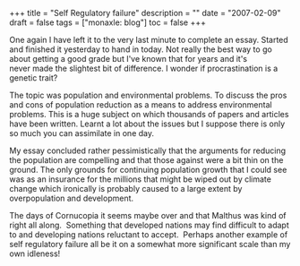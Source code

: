 +++
title = "Self Regulatory failure"
description = ""
date = "2007-02-09"
draft = false
tags = ["monaxle: blog"]
toc = false
+++

One again I have left it to the very last minute to complete an essay. Started and finished it yesterday to hand in today. Not really the best way to go about getting a good grade but I've known that for years and it's never made the slightest bit of difference. I wonder if procrastination is a genetic trait?

The topic was population and environmental problems. To discuss the pros and cons of population reduction as a means to address environmental problems. This is a huge subject on which thousands of papers and articles have been written. Learnt a lot about the issues but I suppose there is only so much you can assimilate in one day.

My essay concluded rather pessimistically that the arguments for reducing the population are compelling and that those against were a bit thin on the ground. The only grounds for continuing population growth that I could see was as an insurance for the millions that might be wiped out by climate change which ironically is probably caused to a large extent by overpopulation and development. 

The days of Cornucopia it seems maybe over and that Malthus was kind of right all along.  Something that developed nations may find difficult to adapt to and developing nations reluctant to accept.  Perhaps another example of self regulatory failure all be it on a somewhat more significant scale than my own idleness!